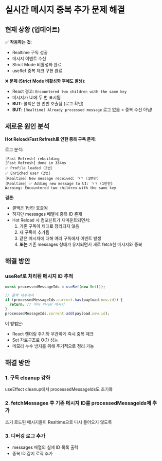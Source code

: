 # 실시간 메시지 중복 추가 문제 해결

## 현재 상황 (업데이트)

✅ **작동하는 것**:
- Realtime 구독 성공
- 메시지 이벤트 수신
- Strict Mode 비활성화 완료
- useRef 중복 체크 구현 완료

❌ **문제 (Strict Mode 비활성화 후에도 발생)**:
- React 경고: `Encountered two children with the same key`
- 메시지가 UI에 두 번 표시됨
- **BUT**: 콜백은 한 번만 호출됨 (로그 확인)
- **BUT**: `[Realtime] Already processed message` 로그 없음 = 중복 수신 아님!

## 새로운 원인 분석

**Hot Reload/Fast Refresh로 인한 중복 구독 문제**:

로그 분석:
```
[Fast Refresh] rebuilding
[Fast Refresh] done in 334ms
✅ Profile loaded (2번)
✅ Enriched user (2번)
[Realtime] New message received: ㄱㄱ (1번만)
[Realtime] ✅ Adding new message to UI: ㄱㄱ (1번만)
Warning: Encountered two children with the same key
```

**결론**: 
- 콜백은 1번만 호출됨
- 하지만 messages 배열에 중복 ID 존재
- Hot Reload 시 컴포넌트가 재마운트되면서:
  1. 기존 구독이 제대로 정리되지 않음
  2. 새 구독이 추가됨
  3. 같은 메시지에 대해 여러 구독에서 이벤트 발생
  4. **또는** 기존 messages 상태가 유지되면서 새로 fetch한 메시지와 중복

## 해결 방안

### useRef로 처리된 메시지 ID 추적

```javascript
const processedMessageIds = useRef(new Set());

// 콜백 내부에서
if (processedMessageIds.current.has(payload.new.id)) {
  return; // 이미 처리된 메시지
}
processedMessageIds.current.add(payload.new.id);
```

이 방법은:
- React 렌더링 주기와 무관하게 즉시 중복 체크
- Set 자료구조로 O(1) 성능
- 메모리 누수 방지를 위해 주기적으로 정리 가능

## 해결 방안

### 1. 구독 cleanup 강화
useEffect cleanup에서 processedMessageIds도 초기화

### 2. fetchMessages 후 기존 메시지 ID를 processedMessageIds에 추가
초기 로드된 메시지들이 Realtime으로 다시 들어오지 않도록

### 3. 디버깅 로그 추가
- messages 배열의 실제 ID 목록 출력
- 중복 ID 감지 로직 추가

